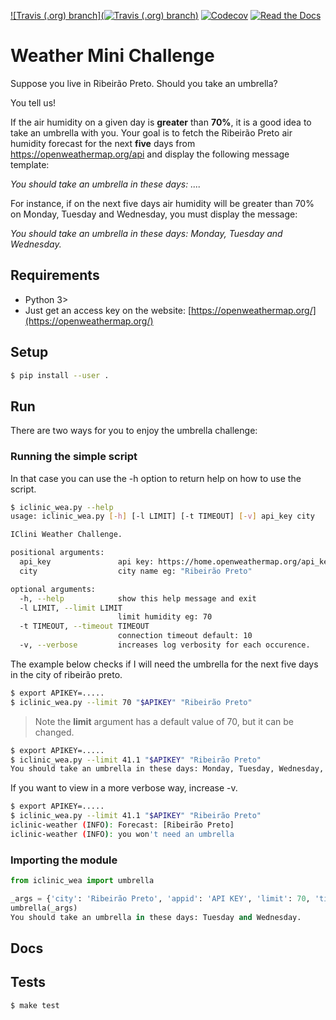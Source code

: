 [![Travis (.org) branch](![Travis (.org) branch](https://img.shields.io/travis/murilobsd/weather-mini-challenge/master?style=for-the-badge))](https://travis-ci.com/github/murilobsd/weather-mini-challenge)
[![Codecov](https://img.shields.io/codecov/c/github/murilobsd/weather-mini-challenge?style=for-the-badge)](https://codecov.io/gh/murilobsd/weather-mini-challenge)
[![Read the Docs](https://img.shields.io/readthedocs/iclinic-weather?label=DOCS&style=for-the-badge)](http://iclinic-weather.rtfd.io/)

# Weather Mini Challenge
Suppose you live in Ribeirão Preto. Should you take an umbrella?

You tell us!

If the air humidity on a given day is **greater** than **70%**, it is a good idea to take an umbrella with you.
Your goal is to fetch the Ribeirão Preto air humidity forecast for the next **five** days from https://openweathermap.org/api and display the following message template:

*You should take an umbrella in these days: ....*

For instance, if on the next five days air humidity will be greater than 70% on Monday, Tuesday and Wednesday, you must display the message:

*You should take an umbrella in these days: Monday, Tuesday and Wednesday.*

## Requirements
- Python 3>
- Just get an access key on the website:
[https://openweathermap.org/](https://openweathermap.org/)

## Setup

```sh
$ pip install --user .
```

## Run

There are two ways for you to enjoy the umbrella challenge:

### Running the simple script

In that case you can use the -h option to return help on how to use the script.

```sh
$ iclinic_wea.py --help
usage: iclinic_wea.py [-h] [-l LIMIT] [-t TIMEOUT] [-v] api_key city

IClini Weather Challenge.

positional arguments:
  api_key               api key: https://home.openweathermap.org/api_keys
  city                  city name eg: "Ribeirão Preto"

optional arguments:
  -h, --help            show this help message and exit
  -l LIMIT, --limit LIMIT
                        limit humidity eg: 70
  -t TIMEOUT, --timeout TIMEOUT
                        connection timeout default: 10
  -v, --verbose         increases log verbosity for each occurence.
```

The example below checks if I will need the umbrella for the next five days in
the city of ribeirão preto.

```sh
$ export APIKEY=.....
$ iclinic_wea.py --limit 70 "$APIKEY" "Ribeirão Preto"
```

> Note the **limit** argument has a default value of 70, but it can be changed.

```sh
$ export APIKEY=.....
$ iclinic_wea.py --limit 41.1 "$APIKEY" "Ribeirão Preto"
You should take an umbrella in these days: Monday, Tuesday, Wednesday, Thursday and Friday.
```
If you want to view in a more verbose way, increase -v.

```sh
$ export APIKEY=.....
$ iclinic_wea.py --limit 41.1 "$APIKEY" "Ribeirão Preto"
iclinic-weather (INFO): Forecast: [Ribeirão Preto]
iclinic-weather (INFO): you won't need an umbrella
```

### Importing the module

```py
from iclinic_wea import umbrella

_args = {'city': 'Ribeirão Preto', 'appid': 'API KEY', 'limit': 70, 'timeout': 10}
umbrella(_args)
You should take an umbrella in these days: Tuesday and Wednesday.
```

## Docs

## Tests

```sh
$ make test
```
